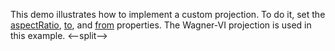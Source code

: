 This demo illustrates how to implement a custom projection. To do it, set the [aspectRatio](/Documentation/ApiReference/UI_Components/dxVectorMap/Configuration/projection/#aspectRatio), [to](/Documentation/ApiReference/UI_Components/dxVectorMap/Configuration/projection/#to), and [from](/Documentation/ApiReference/UI_Components/dxVectorMap/Configuration/projection/#from) properties. The&nbsp;Wagner-VI projection is used in this example.
<--split-->